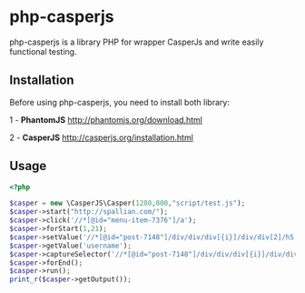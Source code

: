 php-casperjs
============

php-casperjs is a library PHP for wrapper CasperJs and write easily functional testing.

Installation
------------

Before using php-casperjs, you need to install both library:

1 - **PhantomJS** http://phantomjs.org/download.html

2 - **CasperJS** http://casperjs.org/installation.html

Usage
-----

```php
<?php

$casper = new \CasperJS\Casper(1280,800,"script/test.js");
$casper->start("http://spallian.com/");
$casper->click('//*[@id="menu-item-7376"]/a');
$casper->forStart(1,21);
$casper->setValue('//*[@id="post-7148"]/div/div/div[{i}]/div/div[2]/h5','username');
$casper->getValue('username');
$casper->captureSelector('//*[@id="post-7148"]/div/div/div[{i}]/div/div[1]/img','capture/{i}.jpg');
$casper->forEnd();
$casper->run();
print_r($casper->getOutput());
        
```
